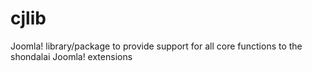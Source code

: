 # cjlib
Joomla! library/package to provide support for all core functions to the shondalai Joomla! extensions
